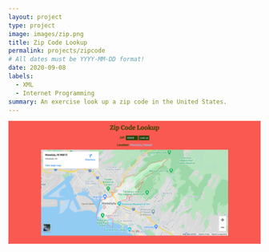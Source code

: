 ```yaml
---
layout: project
type: project
image: images/zip.png
title: Zip Code Lookup
permalink: projects/zipcode
# All dates must be YYYY-MM-DD format!
date: 2020-09-08
labels:
  - XML
  - Internet Programming
summary: An exercise look up a zip code in the United States.
---
```


<img class="ui image" src="../images/zipcode-home.png">
